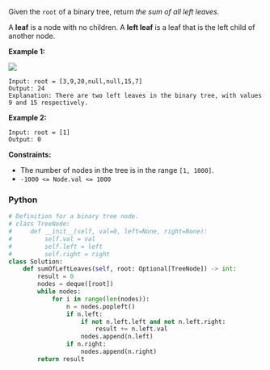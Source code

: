 Given the  `root`  of a binary tree, return  _the sum of all left leaves._

A  **leaf**  is a node with no children. A  **left leaf**  is a leaf that is the left child of another node.

**Example 1:**

![](https://assets.leetcode.com/uploads/2021/04/08/leftsum-tree.jpg)
```
Input: root = [3,9,20,null,null,15,7]
Output: 24
Explanation: There are two left leaves in the binary tree, with values 9 and 15 respectively.
```

**Example 2:**
```
Input: root = [1]
Output: 0
```

**Constraints:**

-   The number of nodes in the tree is in the range  `[1, 1000]`.
-   `-1000 <= Node.val <= 1000`


### Python
```python
# Definition for a binary tree node.
# class TreeNode:
#     def __init__(self, val=0, left=None, right=None):
#         self.val = val
#         self.left = left
#         self.right = right
class Solution:
    def sumOfLeftLeaves(self, root: Optional[TreeNode]) -> int:
        result = 0
        nodes = deque([root])
        while nodes:
            for i in range(len(nodes)):
                n = nodes.popleft()
                if n.left:
                    if not n.left.left and not n.left.right:
                        result += n.left.val
                    nodes.append(n.left)
                if n.right:
                    nodes.append(n.right)
        return result
```